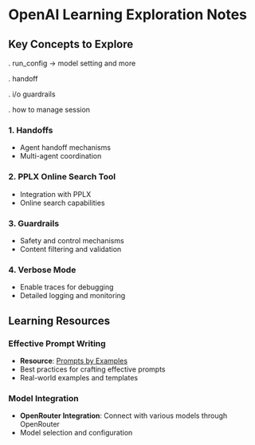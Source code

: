 # OpenAI Learning Exploration Notes

## Key Concepts to Explore
. run_config -> model setting and more 

. handoff

. i/o guardrails

. how to manage session

### 1. Handoffs
- Agent handoff mechanisms
- Multi-agent coordination

### 2. PPLX Online Search Tool
- Integration with PPLX
- Online search capabilities

### 3. Guardrails
- Safety and control mechanisms
- Content filtering and validation

### 4. Verbose Mode
- Enable traces for debugging
- Detailed logging and monitoring

## Learning Resources

### Effective Prompt Writing
- **Resource**: [Prompts by Examples](https://github.com/panaversity/learn-agentic-ai/tree/main/-01_lets_get_started/02_prompts_by_examples)
- Best practices for crafting effective prompts
- Real-world examples and templates

### Model Integration
- **OpenRouter Integration**: Connect with various models through OpenRouter
- Model selection and configuration

